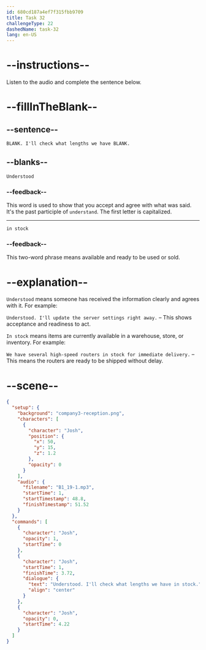 ```yaml
---
id: 680cd187a4ef7f315fbb9709
title: Task 32
challengeType: 22
dashedName: task-32
lang: en-US
---
```


<!-- (Audio) Josh: Understood. I'll check what lengths we have in stock. -->

# --instructions--

Listen to the audio and complete the sentence below.

# --fillInTheBlank--

## --sentence--

`BLANK. I'll check what lengths we have BLANK.`

## --blanks--

`Understood`

### --feedback--

This word is used to show that you accept and agree with what was said. It's the past participle of `understand`. The first letter is capitalized.

---

`in stock`

### --feedback--

This two-word phrase means available and ready to be used or sold.

# --explanation--

`Understood` means someone has received the information clearly and agrees with it. For example:

`Understood. I'll update the server settings right away.` – This shows acceptance and readiness to act.

`In stock` means items are currently available in a warehouse, store, or inventory. For example:

`We have several high-speed routers in stock for immediate delivery.` – This means the routers are ready to be shipped without delay.

# --scene--

```json
{
  "setup": {
    "background": "company3-reception.png",
    "characters": [
      {
        "character": "Josh",
        "position": {
          "x": 50,
          "y": 15,
          "z": 1.2
        },
        "opacity": 0
      }
    ],
    "audio": {
      "filename": "B1_19-1.mp3",
      "startTime": 1,
      "startTimestamp": 48.8,
      "finishTimestamp": 51.52
    }
  },
  "commands": [
    {
      "character": "Josh",
      "opacity": 1,
      "startTime": 0
    },
    {
      "character": "Josh",
      "startTime": 1,
      "finishTime": 3.72,
      "dialogue": {
        "text": "Understood. I'll check what lengths we have in stock.",
        "align": "center"
      }
    },
    {
      "character": "Josh",
      "opacity": 0,
      "startTime": 4.22
    }
  ]
}
```
